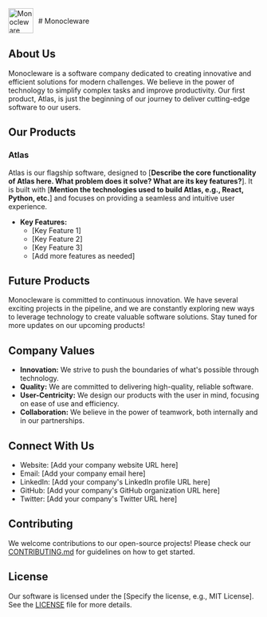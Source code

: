<div style="display: flex; align-items: center;">
    <img src="Logo/MonocleWare.jpg" alt="Monocleware Logo" style="height: 50px; margin-right: 10px;">
    # Monocleware
</div>

## About Us

Monocleware is a software company dedicated to creating innovative and efficient solutions for modern challenges. We believe in the power of technology to simplify complex tasks and improve productivity. Our first product, Atlas, is just the beginning of our journey to deliver cutting-edge software to our users.

## Our Products

### Atlas

Atlas is our flagship software, designed to [**Describe the core functionality of Atlas here.  What problem does it solve?  What are its key features?**].  It is built with [**Mention the technologies used to build Atlas, e.g., React, Python, etc.**] and focuses on providing a seamless and intuitive user experience.

* **Key Features:**
    * [Key Feature 1]
    * [Key Feature 2]
    * [Key Feature 3]
    * [Add more features as needed]

## Future Products

Monocleware is committed to continuous innovation. We have several exciting projects in the pipeline, and we are constantly exploring new ways to leverage technology to create valuable software solutions. Stay tuned for more updates on our upcoming products!

## Company Values

* **Innovation:** We strive to push the boundaries of what's possible through technology.
* **Quality:** We are committed to delivering high-quality, reliable software.
* **User-Centricity:** We design our products with the user in mind, focusing on ease of use and efficiency.
* **Collaboration:** We believe in the power of teamwork, both internally and in our partnerships.

## Connect With Us

* Website: [Add your company website URL here]
* Email: [Add your company email here]
* LinkedIn: [Add your company's LinkedIn profile URL here]
* GitHub: [Add your company's GitHub organization URL here]
* Twitter: [Add your company's Twitter URL here]

## Contributing

We welcome contributions to our open-source projects! Please check our [CONTRIBUTING.md](link_to_contributing_file) for guidelines on how to get started.

## License

Our software is licensed under the [Specify the license, e.g., MIT License]. See the [LICENSE](link_to_license_file) file for more details.
